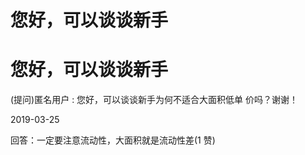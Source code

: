 # 您好，可以谈谈新手

# 您好，可以谈谈新手

(提问)匿名用户 : 您好，可以谈谈新手为何不适合大面积低单 价吗？谢谢！

2019-03-25

回答：一定要注意流动性，大面积就是流动性差(1 赞)